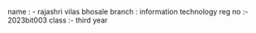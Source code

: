  name : - rajashri vilas bhosale 
 branch : information technology 
  reg no :- 2023bit003 
   class :- third year 
   
